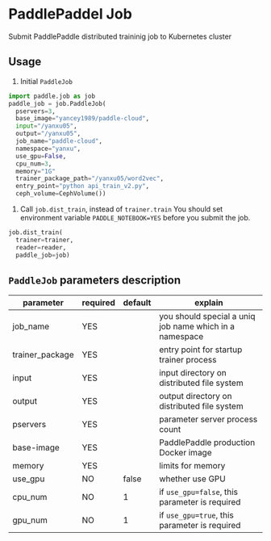 # PaddlePaddel Job
Submit PaddlePaddle distributed traininig job to Kubernetes cluster

## Usage
1. Initial `PaddleJob`
  ```python
  import paddle.job as job
  paddle_job = job.PaddleJob(
    pservers=3,
    base_image="yancey1989/paddle-cloud",
    input="/yanxu05",
    output="/yanxu05",
    job_name="paddle-cloud",
    namespace="yanxu",
    use_gpu=False,
    cpu_num=3,
    memory="1G"
    trainer_package_path="/yanxu05/word2vec",
    entry_point="python api_train_v2.py",
    ceph_volume=CephVolume())
  ```
1. Call `job.dist_train`, instead of `trainer.train`
  You should set environment variable `PADDLE_NOTEBOOK=YES` before you submit the job.
  ```python
  job.dist_train(
    trainer=trainer,
    reader=reader,
    paddle_job=job)
  ```

## `PaddleJob` parameters description

parameter | required | default | explain
  --- | --- | --- | ---
job_name|YES||you should special a uniq job name which in a namespace
trainer_package|YES|| entry point for startup trainer process
input| YES || input directory on distributed file system
output|YES|| output directory on distributed file system
pservers|YES|| parameter server process count
base-image|YES||PaddlePaddle production Docker image
memory|YES|| limits for memory
use_gpu|NO|false| whether use GPU
cpu_num|NO|1| if `use_gpu=false`, this parameter is required
gpu_num|NO|1| if `use_gpu=true`, this parameter is required
